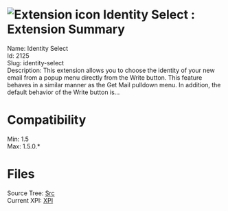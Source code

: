 # ![Extension icon](https://addons.thunderbird.net/static/img/addon-icons/default-64.png) Identity Select : Extension Summary

Name: Identity Select  
Id: 2125  
Slug: identity-select  
Description: This extension allows you to choose the identity of your new email from a popup menu directly from the Write button.  This feature behaves in a similar manner as the Get Mail pulldown menu.  In addition, the default behavior of the Write button is...
  

# Compatibility
Min: 1.5  
Max: 1.5.0.*  

# Files

Source Tree: [Src](C:/Dev/Thunderbird/ThunderKdB/xall/xOther/2125-identity-select/src)  
Current XPI: [XPI](C:/Dev/Thunderbird/ThunderKdB/xall/xOther/2125-identity-select/xpi)  




